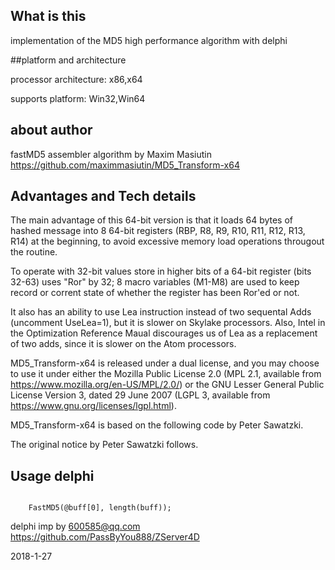 
## What is this

implementation of the MD5 high performance algorithm with delphi


##platform and architecture

processor architecture: x86,x64

supports platform: Win32,Win64


## about author
fastMD5 assembler algorithm by Maxim Masiutin
 https://github.com/maximmasiutin/MD5_Transform-x64



## Advantages and Tech details
The main advantage of this 64-bit version is that
it loads 64 bytes of hashed message into 8 64-bit registers
(RBP, R8, R9, R10, R11, R12, R13, R14) at the beginning,
to avoid excessive memory load operations
througout the routine.

To operate with 32-bit values store in higher bits
of a 64-bit register (bits 32-63) uses "Ror" by 32;
8 macro variables (M1-M8) are used to keep record
or corrent state of whether the register has been
Ror'ed or not.

It also has an ability to use Lea instruction instead
of two sequental Adds (uncomment UseLea=1), but it is
slower on Skylake processors. Also, Intel in the
Optimization Reference Maual discourages us of
Lea as a replacement of two adds, since it is slower
on the Atom processors.

MD5_Transform-x64 is released under a dual license,
and you may choose to use it under either the
Mozilla Public License 2.0 (MPL 2.1, available from
https://www.mozilla.org/en-US/MPL/2.0/) or the
GNU Lesser General Public License Version 3,
dated 29 June 2007 (LGPL 3, available from
https://www.gnu.org/licenses/lgpl.html).

MD5_Transform-x64 is based
on the following code by Peter Sawatzki.

The original notice by Peter Sawatzki follows.






## Usage delphi

```Delphi

	FastMD5(@buff[0], length(buff));

```


delphi imp by 600585@qq.com
 https://github.com/PassByYou888/ZServer4D

2018-1-27
